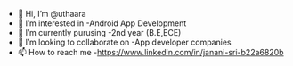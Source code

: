 - 👋 Hi, I’m @uthaara
- 👀 I’m interested in -Android App Development 
- 🌱 I’m currently purusing -2nd year (B.E,ECE)
- 💞️ I’m looking to collaborate on -App developer companies
- 📫 How to reach me -https://www.linkedin.com/in/janani-sri-b22a6820b

<!---
uthaara/uthaara is a ✨ special ✨ repository because its `README.md` (this file) appears on your GitHub profile.
You can click the Preview link to take a look at your changes.
--->

